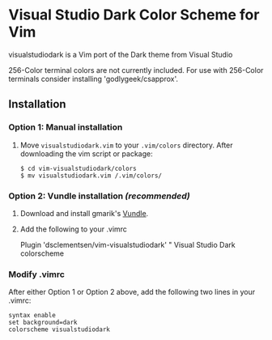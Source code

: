 # Visual Studio Dark Color Scheme for Vim

visualstudiodark is a Vim port of the Dark theme from Visual Studio

256-Color terminal colors are not currently included. For use with 256-Color terminals consider installing 'godlygeek/csapprox'.

## Installation

### Option 1: Manual installation

1.  Move `visualstudiodark.vim` to your `.vim/colors` directory. After downloading the 
    vim script or package:

        $ cd vim-visualstudiodark/colors
        $ mv visualstudiodark.vim /.vim/colors/


### Option 2: Vundle installation ***(recommended)***

1. Download and install gmarik's [Vundle].

2. Add the following to your .vimrc

    Plugin 'dsclementsen/vim-visualstudiodark' " Visual Studio Dark colorscheme

[Vundle]:               https://github.com/gmarik/vundle


### Modify .vimrc

After either Option 1 or Option 2 above, add the following two lines in your 
.vimrc:

    syntax enable
    set background=dark
    colorscheme visualstudiodark
